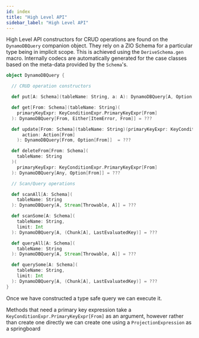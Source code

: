 ```yaml
---
id: index
title: "High Level API"
sidebar_label: "High Level API"
---
```




High Level API constructors for CRUD operations are found on the `DynamoDBQuery` companion object. They rely on a 
ZIO Schema for a particular type being in implicit scope. This is achieved using the `DeriveSchema.gen` macro. 
Internally codecs are automatically generated for the case classes based on the meta-data provided by the `Schema`'s.

```scala
object DynamoDBQuery {

  // CRUD operation constructors  

  def put[A: Schema](tableName: String, a: A): DynamoDBQuery[A, Option[A]] = ???

  def get[From: Schema](tableName: String)(
    primaryKeyExpr: KeyConditionExpr.PrimaryKeyExpr[From]
  ): DynamoDBQuery[From, Either[ItemError, From]] = ???

  def update[From: Schema](tableName: String)(primaryKeyExpr: KeyConditionExpr.PrimaryKeyExpr[From])(
      action: Action[From]
    ): DynamoDBQuery[From, Option[From]]  = ???

  def deleteFrom[From: Schema](
    tableName: String
  )(
    primaryKeyExpr: KeyConditionExpr.PrimaryKeyExpr[From]
  ): DynamoDBQuery[Any, Option[From]] = ???

  // Scan/Query operations

  def scanAll[A: Schema](
    tableName: String
  ): DynamoDBQuery[A, Stream[Throwable, A]] = ???

  def scanSome[A: Schema](
    tableName: String,
    limit: Int
  ): DynamoDBQuery[A, (Chunk[A], LastEvaluatedKey)] = ???  

  def queryAll[A: Schema](
    tableName: String
  ): DynamoDBQuery[A, Stream[Throwable, A]] = ???

  def querySome[A: Schema](
    tableName: String,
    limit: Int
  ): DynamoDBQuery[A, (Chunk[A], LastEvaluatedKey)] = ???  
}
```

Once we have constructed  a type safe query we can execute it.


Methods that need a primary key expression take a `KeyConditionExpr.PrimaryKeyExpr[From]` as an argument, however 
rather than create one directly we can create one using a `ProjectionExpression` as a springboard


